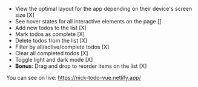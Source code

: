 - View the optimal layout for the app depending on their device's screen size [X]
- See hover states for all interactive elements on the page []
- Add new todos to the list [X]
- Mark todos as complete [X]
- Delete todos from the list [X]
- Filter by all/active/complete todos [X]
- Clear all completed todos [X]
- Toggle light and dark mode [X]
- **Bonus**: Drag and drop to reorder items on the list [X]

You can see on live: https://nick-todo-vue.netlify.app/